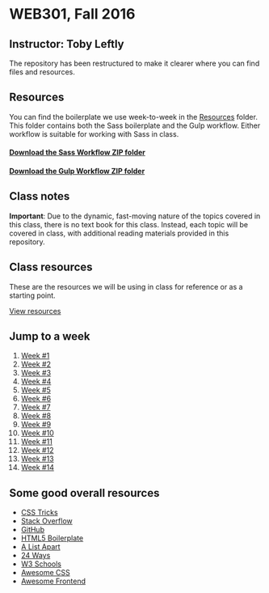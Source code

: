 # WEB301, Fall 2016

## Instructor: Toby Leftly

The repository has been restructured to make it clearer where you can find files and resources.

## Resources

You can find the boilerplate we use week-to-week in the [Resources](Resources/) folder. This folder contains both the Sass boilerplate and the Gulp workflow. Either workflow is suitable for working with Sass in class.

#### [Download the Sass Workflow ZIP folder](Resources/sass-workflow.zip)

#### [Download the Gulp Workflow ZIP folder](Resources/gulp-workflow.zip)

## Class notes

**Important**: Due to the dynamic, fast-moving nature of the topics covered in this class, there is no text book for this class. Instead, each topic will be covered in class, with additional reading materials provided in this repository.

## Class resources

These are the resources we will be using in class for reference or as a starting point.

[View resources](/Resources)

## Jump to a week

1. [Week #1](/Week_01)
2. [Week #2](/Week_02)
3. [Week #3](/Week_03)
4. [Week #4](/Week_04)
5. [Week #5](/Week_05)
6. [Week #6](/Week_06)
7. [Week #7](/Week_07)
8. [Week #8](/Week_08)
9. [Week #9](/Week_09)
10. [Week #10](/Week_10)
11. [Week #11](/Week_11)
12. [Week #12](/Week_12)
13. [Week #13](/Week_03)
14. [Week #14](/Week_14)

## Some good overall resources

* [CSS Tricks](https://css-tricks.com/)
* [Stack Overflow](http://stackoverflow.com/)
* [GitHub](https://github.com/)
* [HTML5 Boilerplate](https://github.com/h5bp/html5-boilerplate)
* [A List Apart](http://alistapart.com/)
* [24 Ways](https://24ways.org/)
* [W3 Schools](http://www.w3schools.com/)
* [Awesome CSS](https://github.com/sotayamashita/awesome-css)
* [Awesome Frontend](https://github.com/syaning/awesome-frontend)
